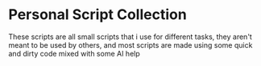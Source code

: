 # Personal Script Collection

These scripts are all small scripts that i use for different tasks, they aren't meant to be used by others, and most scripts are made using some quick and dirty code mixed with some AI help
